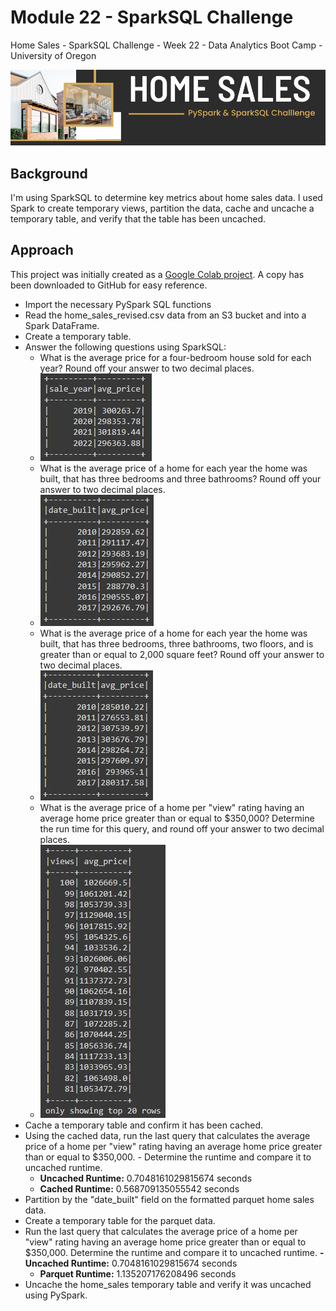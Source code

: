 # Module 22 - SparkSQL Challenge
Home Sales - SparkSQL Challenge - Week 22 - Data Analytics Boot Camp - University of Oregon

![SparkSQL Challenge](images/project_banner.jpg)

## Background
I'm using SparkSQL to determine key metrics about home sales data. I used Spark to create temporary views, partition the data, cache and uncache a temporary table, and verify that the table has been uncached.

## Approach
This project was initially created as a [Google Colab project](https://colab.research.google.com/drive/1EWoheGOa2-MJ4qfTVcoyKXrHzp85ceXm?usp=sharing). A copy has been downloaded to GitHub for easy reference.


- Import the necessary PySpark SQL functions
- Read the home_sales_revised.csv data from an S3 bucket and into a Spark DataFrame.
- Create a temporary table.
- Answer the following questions using SparkSQL:
    - What is the average price for a four-bedroom house sold for each year? Round off your answer to two decimal places.
    - ![](images/3_avg-price-per-year_4bed.JPG)
    - What is the average price of a home for each year the home was built, that has three bedrooms and three bathrooms? Round off your answer to two decimal places.
    - ![](images/4_avg-price-per-year_3bed3bath.JPG)
    - What is the average price of a home for each year the home was built, that has three bedrooms, three bathrooms, two floors, and is greater than or equal to 2,000 square feet? Round off your answer to two decimal places.
    - ![](images/5_avg-price-per-year_3bed3bath2floor2000sqft.JPG)
    - What is the average price of a home per "view" rating having an average home price greater than or equal to $350,000? Determine the run time for this query, and round off your answer to two decimal places.
    - ![](images/6_avg-price-views_350000plus.JPG)
- Cache a temporary table and confirm it has been cached.
- Using the cached data, run the last query that calculates the average price of a home per "view" rating having an average home price greater than or equal to $350,000. - Determine the runtime and compare it to uncached runtime.
    - **Uncached Runtime:**  0.7048161029815674 seconds
    - **Cached Runtime:**  0.568709135055542 seconds
- Partition by the "date_built" field on the formatted parquet home sales data.
- Create a temporary table for the parquet data.
- Run the last query that calculates the average price of a home per "view" rating having an average home price greater than or equal to $350,000. Determine the runtime and compare it to uncached runtime.
    **- Uncached Runtime:**  0.7048161029815674 seconds
    - **Parquet Runtime:**  1.135207176208496 seconds
- Uncache the home_sales temporary table and verify it was uncached using PySpark.
